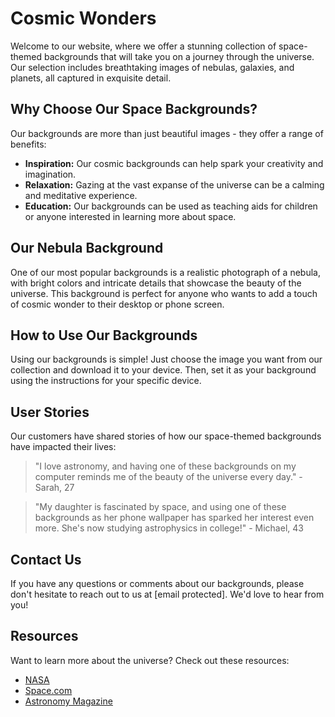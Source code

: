 <!--font:Great Vibes-->

# Cosmic Wonders

Welcome to our website, where we offer a stunning collection of space-themed backgrounds that will take you on a journey through the universe. Our selection includes breathtaking images of nebulas, galaxies, and planets, all captured in exquisite detail.

## Why Choose Our Space Backgrounds?

Our backgrounds are more than just beautiful images - they offer a range of benefits:

- **Inspiration:** Our cosmic backgrounds can help spark your creativity and imagination.
- **Relaxation:** Gazing at the vast expanse of the universe can be a calming and meditative experience.
- **Education:** Our backgrounds can be used as teaching aids for children or anyone interested in learning more about space.

## Our Nebula Background

One of our most popular backgrounds is a realistic photograph of a nebula, with bright colors and intricate details that showcase the beauty of the universe. This background is perfect for anyone who wants to add a touch of cosmic wonder to their desktop or phone screen.

## How to Use Our Backgrounds

Using our backgrounds is simple! Just choose the image you want from our collection and download it to your device. Then, set it as your background using the instructions for your specific device.

## User Stories

Our customers have shared stories of how our space-themed backgrounds have impacted their lives:

> "I love astronomy, and having one of these backgrounds on my computer reminds me of the beauty of the universe every day." - Sarah, 27

> "My daughter is fascinated by space, and using one of these backgrounds as her phone wallpaper has sparked her interest even more. She's now studying astrophysics in college!" - Michael, 43

## Contact Us

If you have any questions or comments about our backgrounds, please don't hesitate to reach out to us at [email protected]. We'd love to hear from you!

## Resources

Want to learn more about the universe? Check out these resources:

- [NASA](#)
- [Space.com](#)
- [Astronomy Magazine](#)

<!--

Write me content for website with wallpaper which alt text is:

"A realistic photograph of a nebula, with bright colors and intricate details that showcase the beauty of the universe."

The name/title of the page should not be 1:1 copy of the alt text but rather a real content of the website which is using this wallpaper.

- Use markdown format 
- Start with heading
- Heading should be short and concise
- The content should look like a real website 
- The website should not be about the wallpaper, wallpaper is just a related background
- Heading should be contain work "wallpaper" or "background"
- Include real sections like references, contact, user stories, etc. use things relevant to the page purpose.
- Feel free to use structure like headings, bullets, numbering, blockquotes, paragraphs, horizontal lines, etc.
- You can use formatting like bold or _italic_
- You can include UTF-8 emojis
- Links should be only #hash anchors (and you can refer to the document itself)
- Do not include images


---


# Explore the Wonders of the Universe with Our Space-Themed Wallpaper

Welcome to our website, where we offer a wide range of space-themed wallpapers that will transport you to galaxies far, far away. Our collection includes stunning images of nebulas, planets, and stars, all captured in breathtaking detail.

## Why Choose Our Space Wallpapers?

Our wallpapers are not just beautiful to look at, they also offer a range of benefits:

- **Inspiration:** Looking at these incredible images can help spark your creativity and imagination.
- **Relaxation:** Gazing at the vast expanse of the universe can be a calming and meditative experience.
- **Education:** Our wallpapers can be used as teaching aids for children or anyone interested in learning more about space.

## Our Nebula Wallpaper

One of our most popular wallpapers is a realistic photograph of a nebula, with bright colors and intricate details that showcase the beauty of the universe. This wallpaper is perfect for anyone who wants to add a touch of cosmic wonder to their desktop or phone background.

## How to Use Our Wallpapers

Using our wallpapers is easy! Simply choose the image you want from our collection and download it to your device. Then, set it as your wallpaper using the instructions for your specific device.

## User Stories

Our customers have shared stories of how our space-themed wallpapers have impacted their lives:

> "I work in a stressful job, and having a space-themed wallpaper on my computer helps me stay calm and focused throughout the day." - Jane, 32

> "My son loves space, and using one of these wallpapers as his background has sparked his interest even more. He's now studying astronomy in college!" - Tom, 45

## Contact Us

If you have any questions or comments about our wallpapers, please don't hesitate to reach out to us at [email protected] We'd love to hear from you!

## References

Want to learn more about the universe? Check out these resources:

- [NASA](#)
- [Space.com](#)
- [Astronomy Magazine](#)


---


Heading should not include word "wallpaper". The website should not be about the wallpaper itself, wallpaper is just a related background, rewrite whole content.


---


# Discover the Wonders of Space with Our Cosmic Collection

Welcome to our website, where we offer a stunning collection of space-themed backgrounds that will take you on a journey through the universe. Our selection includes breathtaking images of nebulas, galaxies, and planets, all captured in exquisite detail.

## Why Choose Our Space Backgrounds?

Our backgrounds are more than just beautiful images - they offer a range of benefits:

- **Inspiration:** Our cosmic backgrounds can help spark your creativity and imagination.
- **Relaxation:** Gazing at the vast expanse of the universe can be a calming and meditative experience.
- **Education:** Our backgrounds can be used as teaching aids for children or anyone interested in learning more about space.

## Our Nebula Background

One of our most popular backgrounds is a realistic photograph of a nebula, with bright colors and intricate details that showcase the beauty of the universe. This background is perfect for anyone who wants to add a touch of cosmic wonder to their desktop or phone screen.

## How to Use Our Backgrounds

Using our backgrounds is simple! Just choose the image you want from our collection and download it to your device. Then, set it as your background using the instructions for your specific device.

## User Stories

Our customers have shared stories of how our space-themed backgrounds have impacted their lives:

> "I love astronomy, and having one of these backgrounds on my computer reminds me of the beauty of the universe every day." - Sarah, 27

> "My daughter is fascinated by space, and using one of these backgrounds as her phone wallpaper has sparked her interest even more. She's now studying astrophysics in college!" - Michael, 43

## Contact Us

If you have any questions or comments about our backgrounds, please don't hesitate to reach out to us at [email protected]. We'd love to hear from you!

## Resources

Want to learn more about the universe? Check out these resources:

- [NASA](#)
- [Space.com](#)
- [Astronomy Magazine](#)

-->
